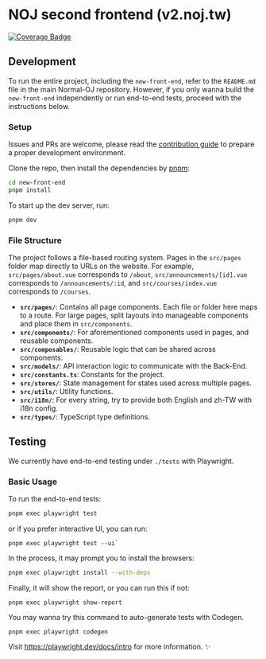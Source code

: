 # NOJ second frontend (v2.noj.tw)

[![Coverage Badge](https://github.com/Normal-OJ/new-front-end/actions/workflows/playwright.yml/badge.svg)](https://normal-oj.github.io/new-front-end/index.html)

## Development

To run the entire project, including the `new-front-end`, refer to the `README.md` file in the main Normal-OJ repository. However, if you only wanna build the `new-front-end` independently or run end-to-end tests, proceed with the instructions below.

### Setup

Issues and PRs are welcome, please read the [contribution guide](CONTRIBUTING.md) to prepare a proper development environment.

Clone the repo, then install the dependencies by [pnpm](https://pnpm.io/installation):
```bash
cd new-front-end
pnpm install
```

To start up the dev server, run:
```bash
pnpm dev
```

### File Structure

The project follows a file-based routing system. Pages in the `src/pages` folder map directly to URLs on the website. For example, `src/pages/about.vue` corresponds to `/about`, `src/announcements/[id].vue` corresponds to `/announcements/:id`, and `src/courses/index.vue` corresponds to `/courses`. 

- **`src/pages/`**: Contains all page components. Each file or folder here maps to a route. For large pages, split layouts into manageable components and place them in `src/components`.
- **`src/components/`**: For aforementioned components used in pages, and reusable components.
- **`src/composables/`**: Reusable logic that can be shared across components.
- **`src/models/`**: API interaction logic to communicate with the Back-End.
- **`src/constants.ts`**: Constants for the project.
- **`src/stores/`**: State management for states used across multiple pages.
- **`src/utils/`**: Utility functions.
- **`src/i18n/`**: For every string, try to provide both English and zh-TW with i18n config.
- **`src/types/`**: TypeScript type definitions.

## Testing

We currently have end-to-end testing under `./tests` with Playwright.

### Basic Usage

To run the end-to-end tests:
```bash
pnpm exec playwright test
```
or if you prefer interactive UI, you can run:
```
pnpm exec playwright test --ui`
```

In the process, it may prompt you to install the browsers:
```bash
pnpm exec playwright install --with-deps
```

Finally, it will show the report, or you can run this if not:
```
pnpm exec playwright show-report
```

You may wanna try this command to auto-generate tests with Codegen.
```
pnpm exec playwright codegen
```

Visit https://playwright.dev/docs/intro for more information. ✨
